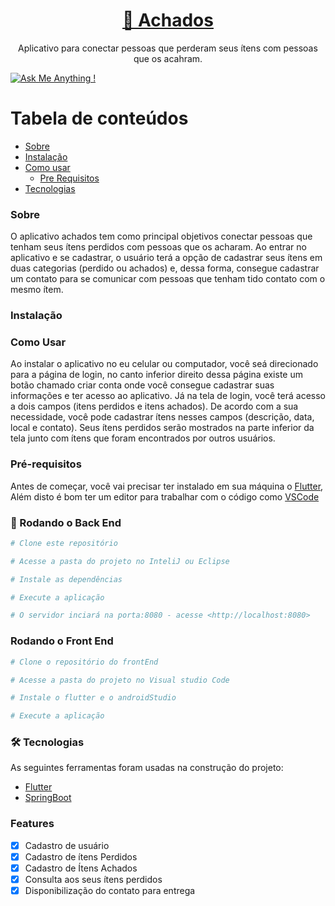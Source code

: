 
<h1 align="center">
    <a href="https://pt-br.reactjs.org/">🔗 Achados</a>
</h1>
<p align="center"> Aplicativo para conectar pessoas que perderam seus ítens com pessoas que os acahram.</p>



[![Ask Me Anything !](https://img.shields.io/badge/Ask%20me-anything-1abc9c.svg)](https://GitHub.com/Naereen/ama)

Tabela de conteúdos
=================
<!--ts-->
   * [Sobre](#Sobre)
   * [Instalação](#instalação)
   * [Como usar](#Como-Usar)
      * [Pre Requisitos](#Pré-requisitos)
   * [Tecnologias](#Tecnologias)
<!--te-->


### Sobre

O aplicativo achados tem como principal objetivos conectar pessoas que tenham seus ítens perdidos com pessoas que os acharam. Ao entrar no aplicativo e se cadastrar,
o usuário terá a opção de cadastrar seus ítens em duas categorias (perdido ou achados) e, dessa forma, consegue cadastrar um contato para se comunicar com pessoas que 
tenham tido contato com o mesmo ítem.

### Instalação


### Como Usar
Ao instalar o aplicativo no eu celular ou computador, você seá direcionado para a página de login, no canto inferior direito dessa página existe um botão chamado
criar conta onde você consegue cadastrar suas informações e ter acesso ao aplicativo. Já na tela de login, você terá acesso a dois campos (itens perdidos e itens achados).
De acordo com a sua necessidade, você pode cadastrar ítens nesses campos (descrição, data, local e contato). 
Seus ítens perdidos serão mostrados na parte inferior da tela junto com ítens que foram encontrados por outros usuários.

### Pré-requisitos

Antes de começar, você vai precisar ter instalado em sua máquina o
[Flutter](https://docs.flutter.dev/get-started/install?gclid=CjwKCAjwyryUBhBSEiwAGN5OCLaU5R7hOnzS1XN0S4iZKD1q74pzn9iClA_OHTpPdxQZYO0Z9dX0XRoCn0kQAvD_BwE&gclsrc=aw.ds), 
Além disto é bom ter um editor para trabalhar com o código como [VSCode](https://code.visualstudio.com/)

### 🎲 Rodando o Back End 

```bash
# Clone este repositório

# Acesse a pasta do projeto no InteliJ ou Eclipse

# Instale as dependências

# Execute a aplicação 

# O servidor inciará na porta:8080 - acesse <http://localhost:8080>

```

###  Rodando o Front End 

```bash
# Clone o repositório do frontEnd

# Acesse a pasta do projeto no Visual studio Code

# Instale o flutter e o androidStudio

# Execute a aplicação 
```

### 🛠 Tecnologias

As seguintes ferramentas foram usadas na construção do projeto:

- [Flutter](https://flutter.dev/)
- [SpringBoot](https://spring.io/projects/spring-boot)




</p>

### Features

- [x] Cadastro de usuário
- [x] Cadastro de ítens Perdidos
- [x] Cadastro de Ítens Achados
- [x] Consulta aos seus ítens perdidos
- [x] Disponibilização do contato para entrega

